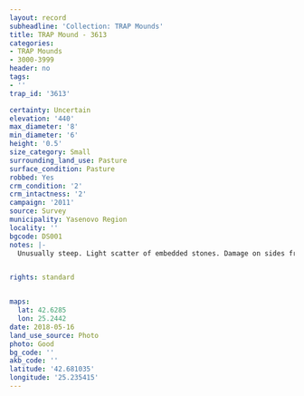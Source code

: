 ```yaml
---
layout: record
subheadline: 'Collection: TRAP Mounds'
title: TRAP Mound - 3613
categories:
- TRAP Mounds
- 3000-3999
header: no
tags:
- ''
trap_id: '3613'

certainty: Uncertain
elevation: '440'
max_diameter: '8'
min_diameter: '6'
height: '0.5'
size_category: Small
surrounding_land_use: Pasture
surface_condition: Pasture
robbed: Yes
crm_condition: '2'
crm_intactness: '2'
campaign: '2011'
source: Survey
municipality: Yasenovo Region
locality: ''
bgcode: DS001
notes: |-
  Unusually steep. Light scatter of embedded stones. Damage on sides from agriculture.


rights: standard


maps:
  lat: 42.6285
  lon: 25.2442
date: 2018-05-16
land_use_source: Photo
photo: Good
bg_code: ''
akb_code: ''
latitude: '42.681035'
longitude: '25.235415'
---
```

